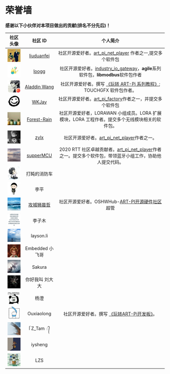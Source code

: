 # 荣誉墙

**感谢以下小伙伴对本项目做出的贡献(排名不分先后)！**

|  社区头像 | 社区 ID     | 个人简介 |
| :---------------------------------: | :--------------------------------------------------: |:--: |
|   ![liuduanfei](figures/liu.jpg)    | [liuduanfei](https://github.com/liuduanfei)          | 社区开源爱好者。[art_pi_net_player](https://github.com/RT-Thread-Studio/sdk-bsp-stm32h750-realthread-artpi/tree/master/projects/art_pi_net_player) 作者之一,提交多个软件包 |
|    ![ma](figures/ma.jpg)     | [loogg](https://github.com/loogg)                    |社区开源爱好者。[industry_io_gateway](https://github.com/RT-Thread-Studio/sdk-bsp-stm32h750-realthread-artpi/tree/master/projects/industry_io_gateway)，**agile**系列软件包，**libmodbus**软件包作者|
|        ![kk](figures/kk.jpg)        | [Aladdin Wang](https://blog.csdn.net/sinat_31039061) |社区开源爱好者。撰写 [《玩转 ART-Pi 系列教程》](https://blog.csdn.net/sinat_31039061/category_10389752.html); TOUCHGFX 软件包作者。|
|   ![wang](figures/wang.jpg)   | [WKJay](https://github.com/WKJay/)                   |社区开源爱好者。[art_pi_factory](https://github.com/RT-Thread-Studio/sdk-bsp-stm32h750-realthread-artpi/tree/master/projects/art_pi_factory)作者之一，并提交多个软件包|
| ![huang](figures/huang.jpg) | [Forest-Rain](https://github.com/Forest-Rain)        |社区开源爱好者，LORAWAN 小组成员。LORA 扩展模块，LORA 工程作者。提交多个无线模块相关的软件包。|
|  ![yu](figures/yu.jpg)   | [zylx](https://github.com/qgyhd1234)                 |社区开源爱好者。[art_pi_net_player](https://github.com/RT-Thread-Studio/sdk-bsp-stm32h750-realthread-artpi/tree/master/projects/art_pi_net_player)作者之一。|
|  ![li](figures/li.jpg)  | [supperMCU](https://github.com/supperthomas) |2020 RTT 社区卓越贡献者。[art_pi_net_player](https://github.com/RT-Thread-Studio/sdk-bsp-stm32h750-realthread-artpi/tree/master/projects/art_pi_net_player)作者之一。提交多个软件包，带领蓝牙小组工作，协助他人提交代码。|
| ![che](figures/che.jpg) | 打盹的消防车 ||
| ![ping](figures/ping.jpg) | 李平 ||
| ![shen](figures/shen.jpg) | [攻城狮晨哲](https://oshwhub.com/CYIIOT) |社区开源爱好者。OSHWHub-[ART-PI开源硬件社区](https://oshwhub.com/ART-Pi-kai-yuan-kuo-zhan-ban)超管|
| ![mu](figures/mu.jpg) | 李子木 ||
| ![sheng](figures/sheng.jpg) | layson.li ||
| ![fei](figures/fei.jpg) | Embedded 小飞哥 || |社区开源爱好者。ART-PI软件包调试系列教程(https://mp.csdn.net/editor/html/110261428)，乐于分享调试经验。
| ![guo](figures/guo.jpg) | Sakura ||
| ![dada](figures/dada.jpg) | 你好我叫 刘大大 ||
| ![cheng](figures/cheng.jpg) | 杨澄||
| ![lou](figures/Ouxiaolong.jpg) | Ouxiaolong|社区开源爱好者。撰写 [《玩转ART-Pi开发板》](https://blog.csdn.net/bruceoxl/category_10642929.html)。|
| ![shui](figures/shui.jpg) | ᥬ Z_Tam ᭄ ||
| ![iyang](figures/iyang.jpg) | iysheng ||
| ![lzs](figures/lzs.jpg) | LZS||



